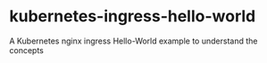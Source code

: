 # kubernetes-ingress-hello-world
A Kubernetes nginx ingress Hello-World example to understand the concepts
